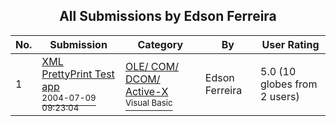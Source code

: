 ﻿<div align="center">

## All Submissions by Edson Ferreira

</div>

No.  | Submission | Category | By   | User Rating
---- | ---------- | -------- | ---- | -----------
1 | [XML PrettyPrint Test app<br /><sup>2004-07-09 09:23:04</sup>](https://github.com/Planet-Source-Code/edson-ferreira-xml-prettyprint-test-app__1-54837) | [OLE/ COM/ DCOM/ Active\-X<br /><sup>Visual Basic</sup>](../ByCategory/ole-com-dcom-active-x__1-29.md) | Edson Ferreira | 5.0 (10 globes from 2 users)

